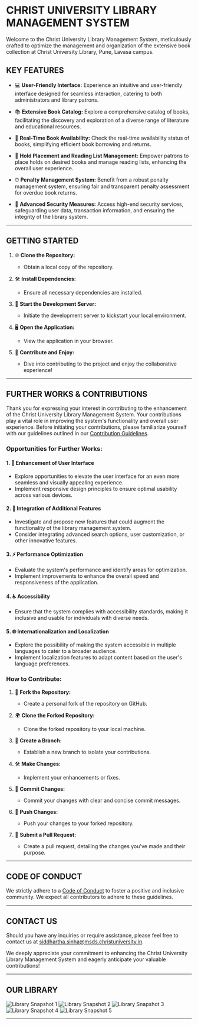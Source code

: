 # CHRIST UNIVERSITY LIBRARY MANAGEMENT SYSTEM

Welcome to the Christ University Library Management System, meticulously crafted to optimize the management and organization of the extensive book collection at Christ University Library, Pune, Lavasa campus.

## KEY FEATURES
- 💻 **User-Friendly Interface:** Experience an intuitive and user-friendly interface designed for seamless interaction, catering to both administrators and library patrons.

- 📚 **Extensive Book Catalog:** Explore a comprehensive catalog of books, facilitating the discovery and exploration of a diverse range of literature and educational resources.

- 🔄 **Real-Time Book Availability:** Check the real-time availability status of books, simplifying efficient book borrowing and returns.

- 📌 **Hold Placement and Reading List Management:** Empower patrons to place holds on desired books and manage reading lists, enhancing the overall user experience.

- ⏰ **Penalty Management System:** Benefit from a robust penalty management system, ensuring fair and transparent penalty assessment for overdue book returns.

- 🔐 **Advanced Security Measures:** Access high-end security services, safeguarding user data, transaction information, and ensuring the integrity of the library system.

---

## GETTING STARTED

1. 🌐 **Clone the Repository:**
   - Obtain a local copy of the repository.

2. 🛠️ **Install Dependencies:**
   - Ensure all necessary dependencies are installed.

3. 🚀 **Start the Development Server:**
   - Initiate the development server to kickstart your local environment.

4. 🖥️ **Open the Application:**
   - View the application in your browser.

5. 🎉 **Contribute and Enjoy:**
   - Dive into contributing to the project and enjoy the collaborative experience!

---

## FURTHER WORKS & CONTRIBUTIONS

Thank you for expressing your interest in contributing to the enhancement of the Christ University Library Management System. Your contributions play a vital role in improving the system's functionality and overall user experience. Before initiating your contributions, please familiarize yourself with our guidelines outlined in our [Contribution Guidelines](CONTRIBUTING.md).

### Opportunities for Further Works:

#### 1. 🎨 **Enhancement of User Interface**
   - Explore opportunities to elevate the user interface for an even more seamless and visually appealing experience.
   - Implement responsive design principles to ensure optimal usability across various devices.

#### 2. 🚀 **Integration of Additional Features**
   - Investigate and propose new features that could augment the functionality of the library management system.
   - Consider integrating advanced search options, user customization, or other innovative features.

#### 3. ⚡ **Performance Optimization**
   - Evaluate the system's performance and identify areas for optimization.
   - Implement improvements to enhance the overall speed and responsiveness of the application.

#### 4. ♿ **Accessibility**
   - Ensure that the system complies with accessibility standards, making it inclusive and usable for individuals with diverse needs.

#### 5. 🌐 **Internationalization and Localization**
   - Explore the possibility of making the system accessible in multiple languages to cater to a broader audience.
   - Implement localization features to adapt content based on the user's language preferences.

### How to Contribute:

1. 🍴 **Fork the Repository:**
   - Create a personal fork of the repository on GitHub.

2. 🌍 **Clone the Forked Repository:**
   - Clone the forked repository to your local machine.

3. 🌿 **Create a Branch:**
   - Establish a new branch to isolate your contributions.

4. 🛠️ **Make Changes:**
   - Implement your enhancements or fixes.

5. 💬 **Commit Changes:**
   - Commit your changes with clear and concise commit messages.

6. 🚀 **Push Changes:**
   - Push your changes to your forked repository.

7. 🎯 **Submit a Pull Request:**
   - Create a pull request, detailing the changes you've made and their purpose.

---

## CODE OF CONDUCT

We strictly adhere to a [Code of Conduct](CODE_OF_CONDUCT.md) to foster a positive and inclusive community. We expect all contributors to adhere to these guidelines.

---

## CONTACT US

Should you have any inquiries or require assistance, please feel free to contact us at [siddhartha.sinha@msds.christuniversity.in](mailto:siddhartha.sinha@msds.christuniversity.in).

We deeply appreciate your commitment to enhancing the Christ University Library Management System and eagerly anticipate your valuable contributions!

---

## OUR LIBRARY

![Library Snapshot 1](https://github.com/yashi7/Library-Management-System/assets/140734907/0b4d574c-636d-4daf-9b9e-9bb8c9ef9570)
![Library Snapshot 2](https://github.com/yashi7/Library-Management-System/assets/140734907/cd23e267-26d5-4e8e-bd3d-368790aa3a5d)
![Library Snapshot 3](https://github.com/yashi7/Library-Management-System/assets/140734907/990d2dcb-b46b-4ee8-a009-e504f2a6d96b)
![Library Snapshot 4](https://github.com/yashi7/Library-Management-System/assets/140734907/00985bdd-5149-429c-951d-b9632b471b83)
![Library Snapshot 5](https://github.com/yashi7/Library-Management-System/assets/140734907/5684d553-9b9d-4901-8c93-49b562733dd8)

---
